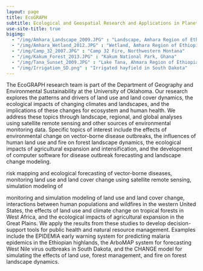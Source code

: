 ```yaml
---
layout: page
title: EcoGRAPH
subtitle: Ecological and Geospatial Research and Applications in Planetary Health
use-site-title: true
bigimg: 
  - "/img/Amhara_Landscape_2009.JPG" : "Landscape, Amhara Region of Ethiopia"
  - "/img/Amhara_Wetland_2012.JPG" : "Wetland, Amhara Region of Ethiopia"
  - "/img/Camp_32_2007.JPG" : "Camp 32 Fire, Northwestern Montana"
  - "/img/Kakum_Forest_2013.JPG" : "Kakum National Park, Ghana"
  - "/img/Tana_Sunset_2009.JPG" : "Lake Tana, Ahmara Region of Ethiopia"
  - "/img/Irrigation_SD.png" : "Irrigated hayfield in South Dakota"
---
```


The EcoGRAPH research team is part of the Department of Geography and Environmental Sustainability at the University of Oklahoma. Our research explores the patterns and drivers of land use and land cover dynamics, the ecological impacts of changing climates and landscapes, and the implications of these changes for ecosystem and human health. We address these topics through landscape, regional, and global analyses using satellite remote sensing and other sources of environmental monitoring data. Specific topics of interest include the effects of environmental change on vector-borne disease outbreaks, the influences of human land use and fire on forest landscape dynamics, the ecological impacts of agricultural expansion and intensification, and the development of computer software for disease outbreak forecasting and landscape change modeling. 

risk mapping and ecological forecasting of vector-borne diseases, monitoring land use and land cover change using satellite remote sensing, simulation modeling of 

monitoring and simulation modeling of land use and land cover change, 
interactions between human populations and wildfires in the western United States, the effects of land use and climate change on tropical forests in West Africa, and the ecological impacts of agricultural expansion in the Great Plains. We apply the results from these studies to develop decision-support tools for public health and natural resource management. Examples include the EPIDEMIA early warning system for predicting malaria epidemics in the Ethiopian highlands, the ArboMAP system for forecasting West Nile virus outbreaks in South Dakota, and the CHANGE model for simulating the effects of land use, forest management, and fire on forest landscape dynamics.
